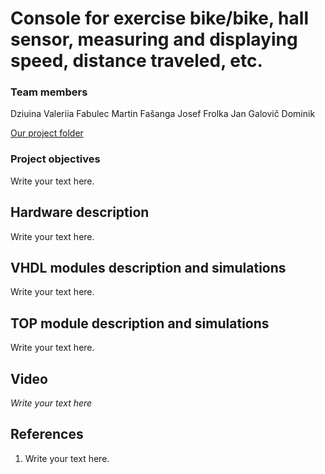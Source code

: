 # Console for exercise bike/bike, hall sensor, measuring and displaying speed, distance traveled, etc.

### Team members

Dziuina Valeriia
Fabulec Martin
Fašanga Josef
Frolka Jan
Galovič Dominik

[Our project folder]( http://github.com/xxx)

### Project objectives

Write your text here.

## Hardware description

Write your text here.


## VHDL modules description and simulations

Write your text here.


## TOP module description and simulations

Write your text here.


## Video

*Write your text here*


## References

   1. Write your text here.